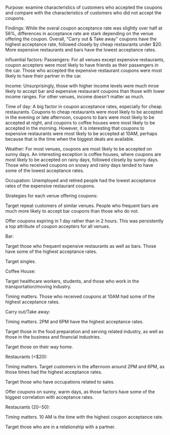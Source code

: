 Purpose: examine characteristics of customers who accepted the coupons and compare with the characteristics of customers who did not accept the coupons.

Findings:
While the overal coupon acceptance rate was slightly over half at 56%, differences in acceptance rate are stark depending on the venue offering the coupon.
Overall, "Carry out & Take away" coupons have the highest acceptance rate, followed closely by cheap restaurants under $20. More expensive restaurants and bars have the lowest acceptance rates.

Influential factors:
Passengers: For all venues except expensive restaurants, coupon accepters were most likely to have friends as their passengers in the car. Those who accepted the expensive restaurant coupons were most likely to
have their partner in the car.

Income: Unsurprisingly, those with higher income levels were much mroe likely to accept bar and expensive restaurant coupons than those with lower income ranges. For other venues, income doesn't matter as much.

Time of day: A big factor in coupon acceptance rates, especially for cheap restaurants. Coupons to cheap restaurants were most likely to be accepted in the evening or late afternoon, coupons to bars were most 
likely to be accepted at night, and coupons to coffee houses were most likely to be accepted in the morning. However, it is interesting that coupons to expensive restaurants were most likely to be accepted at
10AM, perhaps because that is the time when the biggest deals are available.

Weather: For most venues, coupons are most likely to be accepted on sunny days. An interesting exception is coffee houses, where coupons are most likely to be accepted on rainy days, followed closely by sunny days.
Those who received coupons on snowy and rainy days tended to have some of the lowest acceptance rates.

Occupation: Unemployed and retired people had the lowest acceptance rates of the expensive restaurant coupons.

Strategies for each venue offering coupons:

Target repeat customers of similar venues. People who frequent bars are much more likely to accept bar coupons than those who do not.

Offer coupons expiring in 1 day rather than in 2 hours. This was persistently a top attribute of coupon accepters for all venues.

Bar:

Target those who frequent expensive restaurants as well as bars. Those have some of the highest acceptance rates.

Target singles.


Coffee House:

Target healthcare workers, students, and those who work in the transportation/moving industry.

Timing matters. Those who received coupons at 10AM had some of the highest acceptance rates.


Carry out/Take away: 

Timing matters. 2PM and 6PM have the highest acceptance rates.

Target those in the food preparation and serving related industry, as well as those in the business and financial industries.

Target those on their way home.


Restaurants (<$20):

Timing matters. Target customers in the afternoon around 2PM and 6PM, as those times had the highest acceptance rates.

Target those who have occupations related to sales.

Offer coupons on sunny, warm days, as those factors have some of the biggest correlation with acceptance rates.


Restaurants ($20-$50):

Timing matters. 10 AM is the time with the highest coupon acceptance rate.

Target those who are in a relationship with a partner.


